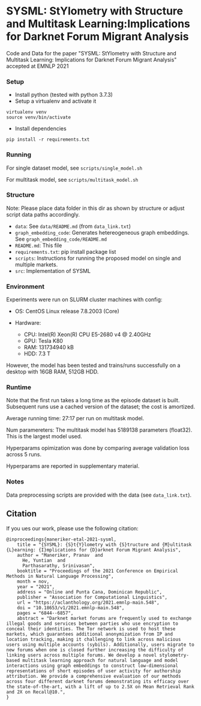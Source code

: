 SYSML: StYlometry with Structure and Multitask Learning:Implications for Darknet Forum Migrant Analysis
=======================================================================================================

Code and Data for the paper "SYSML: StYlometry with Structure and Multitask Learning: Implications for Darknet Forum Migrant Analysis" accepted at EMNLP 2021

### Setup

* Install python (tested with python 3.7.3)
* Setup a virtualenv and activate it
```
virtualenv venv
source venv/bin/activate
```
* Install dependencies
```
pip install -r requirements.txt
```

### Running

For single dataset model, see `scripts/single_model.sh`

For multitask model, see `scripts/multitask_model.sh`

### Structure

Note: Please place data folder in this dir as shown by structure or adjust script data paths accordingly.

* `data`: See `data/README.md` (from `data_link.txt`)
* `graph_embedding_code`: Generates hetereogeneous graph embeddings. See `graph_embedding_code/README.md`
* `README.md`: This file
* `requirements.txt`: pip install package list
* `scripts`: Instructions for running the proposed model on single and multiple markets.
* `src`: Implementation of SYSML

### Environment

Experiments were run on SLURM cluster machines with config:

* OS: CentOS Linux release 7.8.2003 (Core)

* Hardware: 
    * CPU: Intel(R) Xeon(R) CPU E5-2680 v4 @ 2.40GHz
    * GPU: Tesla K80
    * RAM: 131734940 kB 
    * HDD: 7.3 T

However, the model has been tested and trains/runs successfully on a desktop with 16GB RAM, 512GB HDD.

### Runtime

Note that the first run takes a long time as the episode dataset is built. Subsequent runs use a cached version of the dataset; the cost is amortized.

Average running time: 27:17 per run on multitask model.

Num paramereters: The multitask model has 5189138 parameters (float32). This is the largest model used.

Hyperparams opimization was done by comparing average validation loss across 5 runs.

Hyperparams are reported in supplementary material.

### Notes

Data preprocessing scripts are provided with the data (see `data_link.txt`).


## Citation

If you ues our work, please use the following citation:

```
@inproceedings{maneriker-etal-2021-sysml,
    title = "{SYSML}: {S}t{Y}lometry with {S}tructure and {M}ultitask {L}earning: {I}mplications for {D}arknet Forum Migrant Analysis",
    author = "Maneriker, Pranav  and
      He, Yuntian  and
      Parthasarathy, Srinivasan",
    booktitle = "Proceedings of the 2021 Conference on Empirical Methods in Natural Language Processing",
    month = nov,
    year = "2021",
    address = "Online and Punta Cana, Dominican Republic",
    publisher = "Association for Computational Linguistics",
    url = "https://aclanthology.org/2021.emnlp-main.548",
    doi = "10.18653/v1/2021.emnlp-main.548",
    pages = "6844--6857",
    abstract = "Darknet market forums are frequently used to exchange illegal goods and services between parties who use encryption to conceal their identities. The Tor network is used to host these markets, which guarantees additional anonymization from IP and location tracking, making it challenging to link across malicious users using multiple accounts (sybils). Additionally, users migrate to new forums when one is closed further increasing the difficulty of linking users across multiple forums. We develop a novel stylometry-based multitask learning approach for natural language and model interactions using graph embeddings to construct low-dimensional representations of short episodes of user activity for authorship attribution. We provide a comprehensive evaluation of our methods across four different darknet forums demonstrating its efficacy over the state-of-the-art, with a lift of up to 2.5X on Mean Retrieval Rank and 2X on Recall@10.",
}
```
